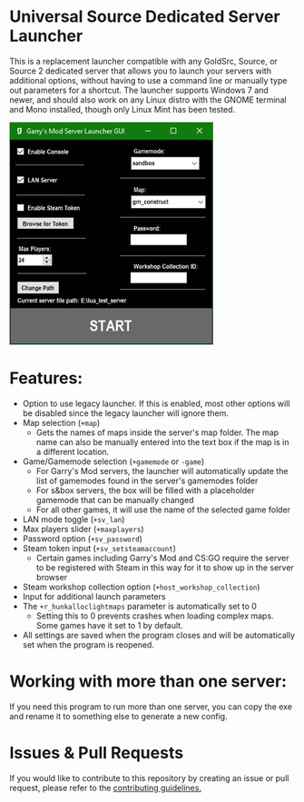 # Universal Source Dedicated Server Launcher
 This is a replacement launcher compatible with any GoldSrc, Source, or Source 2 dedicated server that allows you to launch your servers with additional options, without having to use a command line or manually type out parameters for a shortcut. The launcher supports Windows 7 and newer, and should also work on any Linux distro with the GNOME terminal and Mono installed, though only Linux Mint has been tested.

![](https://raw.githubusercontent.com/LambdaGaming/GMod-Server-Launcher-Console/master/reference.PNG)

# Features:
- Option to use legacy launcher. If this is enabled, most other options will be disabled since the legacy launcher will ignore them.
- Map selection (`+map`)
  - Gets the names of maps inside the server's map folder. The map name can also be manually entered into the text box if the map is in a different location.
- Game/Gamemode selection (`+gamemode` or `-game`)
  - For Garry's Mod servers, the launcher will automatically update the list of gamemodes found in the server's gamemodes folder
  - For s&box servers, the box will be filled with a placeholder gamemode that can be manually changed
  - For all other games, it will use the name of the selected game folder
- LAN mode toggle (`+sv_lan`)
- Max players slider (`+maxplayers`)
- Password option (`+sv_password`)
- Steam token input (`+sv_setsteamaccount`)
  - Certain games including Garry's Mod and CS:GO require the server to be registered with Steam in this way for it to show up in the server browser
- Steam workshop collection option (`+host_workshop_collection`)
- Input for additional launch parameters
- The `+r_hunkalloclightmaps` parameter is automatically set to 0
  - Setting this to 0 prevents crashes when loading complex maps. Some games have it set to 1 by default.
- All settings are saved when the program closes and will be automatically set when the program is reopened.

# Working with more than one server:
 If you need this program to run more than one server, you can copy the exe and rename it to something else to generate a new config.

# Issues & Pull Requests
 If you would like to contribute to this repository by creating an issue or pull request, please refer to the [contributing guidelines.](https://lambdagaming.github.io/contributing.html)
